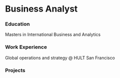 # Business Analyst

### Education
Masters in International Business and Analytics

### Work Experience
Global operations and strategy @ HULT San Francisco

### Projects

